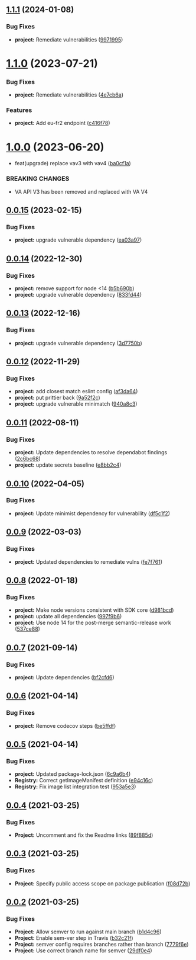 ## [1.1.1](https://github.com/IBM/container-registry-node-sdk/compare/v1.1.0...v1.1.1) (2024-01-08)


### Bug Fixes

* **project:** Remediate vulnerabilities ([9971995](https://github.com/IBM/container-registry-node-sdk/commit/997199518ea983cb9f7508b46bb919628966a99d))

# [1.1.0](https://github.com/IBM/container-registry-node-sdk/compare/v1.0.0...v1.1.0) (2023-07-21)


### Bug Fixes

* **project:** Remediate vulnerabilities ([4e7cb6a](https://github.com/IBM/container-registry-node-sdk/commit/4e7cb6a84ee67bf3157466cab59a949469b817d6))


### Features

* **project:** Add eu-fr2 endpoint ([c416f78](https://github.com/IBM/container-registry-node-sdk/commit/c416f784af0e165185cfc0812a82043d15220628))

# [1.0.0](https://github.com/IBM/container-registry-node-sdk/compare/v0.0.15...v1.0.0) (2023-06-20)


* feat(upgrade) replace vav3 with vav4 ([ba0cf1a](https://github.com/IBM/container-registry-node-sdk/commit/ba0cf1a039698e04cc49eb78f30a9ec6e9d01a89))


### BREAKING CHANGES

* VA API V3 has been removed and replaced with VA V4

## [0.0.15](https://github.com/IBM/container-registry-node-sdk/compare/v0.0.14...v0.0.15) (2023-02-15)


### Bug Fixes

* **project:** upgrade vulnerable dependency ([ea03a97](https://github.com/IBM/container-registry-node-sdk/commit/ea03a974b0d8409ff65d2132594fe0b8f0004207))

## [0.0.14](https://github.com/IBM/container-registry-node-sdk/compare/v0.0.13...v0.0.14) (2022-12-30)


### Bug Fixes

* **project:** remove support for node <14 ([b5b690b](https://github.com/IBM/container-registry-node-sdk/commit/b5b690b39365044be8b71450f8685253d59ad530))
* **project:** upgrade vulnerable dependency ([833fd44](https://github.com/IBM/container-registry-node-sdk/commit/833fd44e080032825dc42b4249ccdd7112dced76))

## [0.0.13](https://github.com/IBM/container-registry-node-sdk/compare/v0.0.12...v0.0.13) (2022-12-16)


### Bug Fixes

* **project:** upgrade vulnerable dependency ([3d7750b](https://github.com/IBM/container-registry-node-sdk/commit/3d7750b7582e1f0b81a67333e9e4bb4c8f9144c1))

## [0.0.12](https://github.com/IBM/container-registry-node-sdk/compare/v0.0.11...v0.0.12) (2022-11-29)


### Bug Fixes

* **project:** add closest match eslint config ([af3da64](https://github.com/IBM/container-registry-node-sdk/commit/af3da64939800106fb96118624aca05173e7dfe6))
* **project:** put prittier back ([9a52f2c](https://github.com/IBM/container-registry-node-sdk/commit/9a52f2c9fbb10b4599e78cc505e9e52b8d61b689))
* **project:** upgrade vulnerable minimatch ([940a8c3](https://github.com/IBM/container-registry-node-sdk/commit/940a8c3295c60abd27a37a8e3ea5f261b1a512de))

## [0.0.11](https://github.com/IBM/container-registry-node-sdk/compare/v0.0.10...v0.0.11) (2022-08-11)


### Bug Fixes

* **project:** Update dependencies to resolve dependabot findings ([2c6bc68](https://github.com/IBM/container-registry-node-sdk/commit/2c6bc6856b91c8f37f09f0864cbd8b2969d84d14))
* **project:** update secrets baseline ([e8bb2c4](https://github.com/IBM/container-registry-node-sdk/commit/e8bb2c406c16d11431e1d46bc6ce7954dcdc8e27))

## [0.0.10](https://github.com/IBM/container-registry-node-sdk/compare/v0.0.9...v0.0.10) (2022-04-05)


### Bug Fixes

* **project:** Update minimist dependency for vulnerability ([df5c1f2](https://github.com/IBM/container-registry-node-sdk/commit/df5c1f25f8ee120ef98e2c37e5f6b6e9fadab168))

## [0.0.9](https://github.com/IBM/container-registry-node-sdk/compare/v0.0.8...v0.0.9) (2022-03-03)


### Bug Fixes

* **project:** Updated dependencies to remediate vulns ([fe7f761](https://github.com/IBM/container-registry-node-sdk/commit/fe7f761605390a465770515f387b2bd5136184ab))

## [0.0.8](https://github.com/IBM/container-registry-node-sdk/compare/v0.0.7...v0.0.8) (2022-01-18)


### Bug Fixes

* **project:** Make node versions consistent with SDK core ([d981bcd](https://github.com/IBM/container-registry-node-sdk/commit/d981bcd927938ff6ee7059d3dceabcd95ad06af7))
* **project:** update all dependencies ([997f9b6](https://github.com/IBM/container-registry-node-sdk/commit/997f9b6c797c1ab5f56336cc31a5c9c94ad204dd))
* **project:** Use node 14 for the post-merge semantic-release work ([537ce88](https://github.com/IBM/container-registry-node-sdk/commit/537ce88ad5577698e5c10d38bade5d57ae4cee69))

## [0.0.7](https://github.com/IBM/container-registry-node-sdk/compare/v0.0.6...v0.0.7) (2021-09-14)


### Bug Fixes

* **project:** Update dependencies ([bf2cfd6](https://github.com/IBM/container-registry-node-sdk/commit/bf2cfd64a511ae6e2cbde937ad6b0c93b73ec711))

## [0.0.6](https://github.com/IBM/container-registry-node-sdk/compare/v0.0.5...v0.0.6) (2021-04-14)


### Bug Fixes

* **project:** Remove codecov steps ([be5ffdf](https://github.com/IBM/container-registry-node-sdk/commit/be5ffdf6ba698781ed27a4252f13c5da7725372a))

## [0.0.5](https://github.com/IBM/container-registry-node-sdk/compare/v0.0.4...v0.0.5) (2021-04-14)


### Bug Fixes

* **project:** Updated package-lock.json ([6c9a6b4](https://github.com/IBM/container-registry-node-sdk/commit/6c9a6b4c97f4f04c09a8bc6c7ca4c6ee38c60b6f))
* **Registry:** Correct getImageManifest definition ([e94c16c](https://github.com/IBM/container-registry-node-sdk/commit/e94c16cf3d6515cc4d36399489775e6c246e0d64))
* **Registry:** Fix image list integration test ([953a5e3](https://github.com/IBM/container-registry-node-sdk/commit/953a5e38426f4c70bb98aff1313585f35ad4c6cf))

## [0.0.4](https://github.com/IBM/container-registry-node-sdk/compare/v0.0.3...v0.0.4) (2021-03-25)


### Bug Fixes

* **Project:** Uncomment and fix the Readme links ([89f885d](https://github.com/IBM/container-registry-node-sdk/commit/89f885dd505a8a49c8a3471bf1f7abc609d8d988))

## [0.0.3](https://github.com/IBM/container-registry-node-sdk/compare/v0.0.2...v0.0.3) (2021-03-25)


### Bug Fixes

* **Project:** Specify public access scope on package publication ([f08d72b](https://github.com/IBM/container-registry-node-sdk/commit/f08d72bcb54a503300d16eb411114c767b8c3697))

## [0.0.2](https://github.com/IBM/container-registry-node-sdk/compare/v0.0.1...v0.0.2) (2021-03-25)


### Bug Fixes

* **Project:** Allow semver to run against main branch ([b1d4c96](https://github.com/IBM/container-registry-node-sdk/commit/b1d4c960a9c05284f516353cbcf73493c4a0d46a))
* **Project:** Enable sem-ver step in Travis ([b32c21f](https://github.com/IBM/container-registry-node-sdk/commit/b32c21f166d2d36ba46065865914401973b50251))
* **Project:** semver config requires branches rather than branch ([7779f6e](https://github.com/IBM/container-registry-node-sdk/commit/7779f6e584349426abd51b786842e15b895a2cd7))
* **Project:** Use correct branch name for semver ([29df0e4](https://github.com/IBM/container-registry-node-sdk/commit/29df0e49d3bced899e6d560a3341dad52e49f255))
